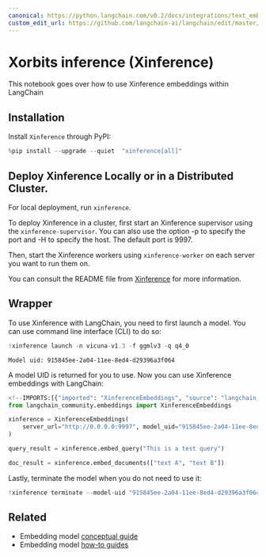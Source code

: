 ```yaml
---
canonical: https://python.langchain.com/v0.2/docs/integrations/text_embedding/xinference/
custom_edit_url: https://github.com/langchain-ai/langchain/edit/master/docs/docs/integrations/text_embedding/xinference.ipynb
---
```


# Xorbits inference (Xinference)

This notebook goes over how to use Xinference embeddings within LangChain

## Installation

Install `Xinference` through PyPI:


```python
%pip install --upgrade --quiet  "xinference[all]"
```

## Deploy Xinference Locally or in a Distributed Cluster.

For local deployment, run `xinference`. 

To deploy Xinference in a cluster, first start an Xinference supervisor using the `xinference-supervisor`. You can also use the option -p to specify the port and -H to specify the host. The default port is 9997.

Then, start the Xinference workers using `xinference-worker` on each server you want to run them on. 

You can consult the README file from [Xinference](https://github.com/xorbitsai/inference) for more information.

## Wrapper

To use Xinference with LangChain, you need to first launch a model. You can use command line interface (CLI) to do so:


```python
!xinference launch -n vicuna-v1.3 -f ggmlv3 -q q4_0
```
```output
Model uid: 915845ee-2a04-11ee-8ed4-d29396a3f064
```
A model UID is returned for you to use. Now you can use Xinference embeddings with LangChain:


```python
<!--IMPORTS:[{"imported": "XinferenceEmbeddings", "source": "langchain_community.embeddings", "docs": "https://api.python.langchain.com/en/latest/embeddings/langchain_community.embeddings.xinference.XinferenceEmbeddings.html", "title": "Xorbits inference (Xinference)"}]-->
from langchain_community.embeddings import XinferenceEmbeddings

xinference = XinferenceEmbeddings(
    server_url="http://0.0.0.0:9997", model_uid="915845ee-2a04-11ee-8ed4-d29396a3f064"
)
```


```python
query_result = xinference.embed_query("This is a test query")
```


```python
doc_result = xinference.embed_documents(["text A", "text B"])
```

Lastly, terminate the model when you do not need to use it:


```python
!xinference terminate --model-uid "915845ee-2a04-11ee-8ed4-d29396a3f064"
```


## Related

- Embedding model [conceptual guide](/docs/concepts/#embedding-models)
- Embedding model [how-to guides](/docs/how_to/#embedding-models)